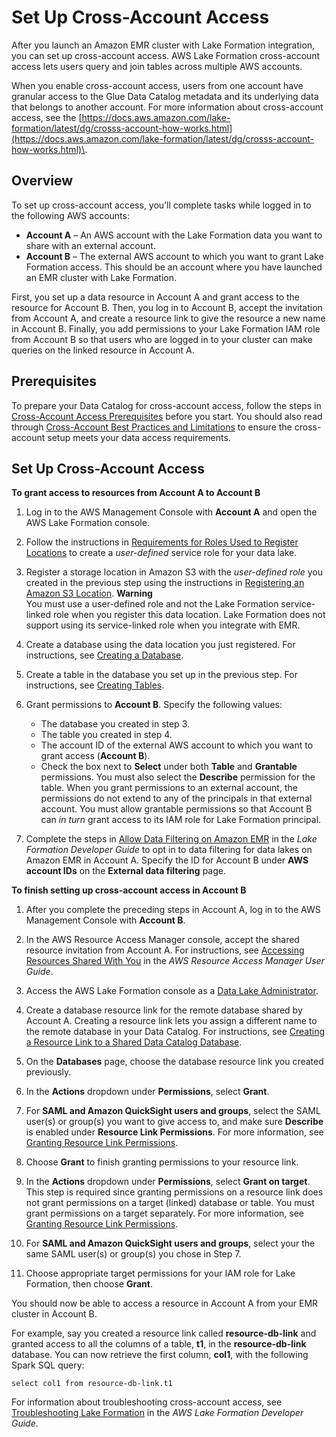 # Set Up Cross\-Account Access<a name="emr-lf-cross-account-access"></a>

After you launch an Amazon EMR cluster with Lake Formation integration, you can set up cross\-account access\. AWS Lake Formation cross\-account access lets users query and join tables across multiple AWS accounts\. 

When you enable cross\-account access, users from one account have granular access to the Glue Data Catalog metadata and its underlying data that belongs to another account\. For more information about cross\-account access, see the [https://docs.aws.amazon.com/lake-formation/latest/dg/crosss-account-how-works.html](https://docs.aws.amazon.com/lake-formation/latest/dg/crosss-account-how-works.html)\. 

## Overview<a name="emr-lf-cross-account-access-overview"></a>

To set up cross\-account access, you’ll complete tasks while logged in to the following AWS accounts:
+ **Account A** – An AWS account with the Lake Formation data you want to share with an external account\.
+ **Account B** – The external AWS account to which you want to grant Lake Formation access\. This should be an account where you have launched an EMR cluster with Lake Formation\.

First, you set up a data resource in Account A and grant access to the resource for Account B\. Then, you log in to Account B, accept the invitation from Account A, and create a resource link to give the resource a new name in Account B\. Finally, you add permissions to your Lake Formation IAM role from Account B so that users who are logged in to your cluster can make queries on the linked resource in Account A\.

## Prerequisites<a name="emr-lf-cross-account-access-prereqs"></a>

To prepare your Data Catalog for cross\-account access, follow the steps in [Cross\-Account Access Prerequisites](https://docs.aws.amazon.com/lake-formation/latest/dg/cross-account-prereqs.html) before you start\. You should also read through [Cross\-Account Best Practices and Limitations](https://docs.aws.amazon.com/lake-formation/latest/dg/cross-account-notes.html) to ensure the cross\-account setup meets your data access requirements\.

## Set Up Cross\-Account Access<a name="emr-lf-cross-account-access-steps"></a>

**To grant access to resources from Account A to Account B**

1. Log in to the AWS Management Console with **Account A** and open the AWS Lake Formation console\.

1. Follow the instructions in [Requirements for Roles Used to Register Locations](https://docs.aws.amazon.com/lake-formation/latest/dg/registration-role.html) to create a *user\-defined* service role for your data lake\. 

1. Register a storage location in Amazon S3 with the *user\-defined role* you created in the previous step using the instructions in [Registering an Amazon S3 Location](https://docs.aws.amazon.com/lake-formation/latest/dg/register-location.html)\.
**Warning**  
You must use a user\-defined role and not the Lake Formation service\-linked role when you register this data location\. Lake Formation does not support using its service\-linked role when you integrate with EMR\.

1. Create a database using the data location you just registered\. For instructions, see [Creating a Database](https://docs.aws.amazon.com/lake-formation/latest/dg/creating-database.html)\.

1. Create a table in the database you set up in the previous step\. For instructions, see [Creating Tables](https://docs.aws.amazon.com/lake-formation/latest/dg/creating-tables.html)\.

1. Grant permissions to **Account B**\. Specify the following values:
   + The database you created in step 3\.
   + The table you created in step 4\.
   + The account ID of the external AWS account to which you want to grant access \(**Account B**\)\.
   + Check the box next to **Select** under both **Table** and **Grantable** permissions\. You must also select the **Describe** permission for the table\. When you grant permissions to an external account, the permissions do not extend to any of the principals in that external account\. You must allow grantable permissions so that Account B can *in turn* grant access to its IAM role for Lake Formation principal\. 

1. Complete the steps in [Allow Data Filtering on Amazon EMR](https://docs.aws.amazon.com/lake-formation/latest/dg/getting-started-setup.html#emr-switch) in the *Lake Formation Developer Guide* to opt in to data filtering for data lakes on Amazon EMR in Account A\. Specify the ID for Account B under **AWS account IDs** on the **External data filtering** page\.

**To finish setting up cross\-account access in Account B**

1. After you complete the preceding steps in Account A, log in to the AWS Management Console with **Account B**\.

1. In the AWS Resource Access Manager console, accept the shared resource invitation from Account A\. For instructions, see [Accessing Resources Shared With You](https://docs.aws.amazon.com/ram/latest/userguide/working-with-shared.html#working-with-shared-invitation) in the *AWS Resource Access Manager User Guide*\.

1. Access the AWS Lake Formation console as a [Data Lake Administrator](https://docs.aws.amazon.com/lake-formation/latest/dg/getting-started-setup.html#create-data-lake-admin)\.

1. Create a database resource link for the remote database shared by Account A\. Creating a resource link lets you assign a different name to the remote database in your Data Catalog\. For instructions, see [Creating a Resource Link to a Shared Data Catalog Database](https://docs.aws.amazon.com/lake-formation/latest/dg/create-resource-link-database.html)\.

1. On the **Databases** page, choose the database resource link you created previously\. 

1. In the **Actions** dropdown under **Permissions**, select **Grant**\. 

1. For **SAML and Amazon QuickSight users and groups**, select the SAML user\(s\) or group\(s\) you want to give access to, and make sure **Describe** is enabled under **Resource Link Permissions**\. For more information, see [Granting Resource Link Permissions](https://docs.aws.amazon.com/lake-formation/latest/dg/granting-link-permissions.html)\.

1. Choose **Grant** to finish granting permissions to your resource link\. 

1. In the **Actions** dropdown under **Permissions**, select **Grant on target**\. This step is required since granting permissions on a resource link does not grant permissions on a target \(linked\) database or table\. You must grant permissions on a target separately\. For more information, see [Granting Resource Link Permissions](https://docs.aws.amazon.com/lake-formation/latest/dg/granting-link-permissions.html)\.

1. For **SAML and Amazon QuickSight users and groups**, select your the same SAML user\(s\) or group\(s\) you chose in Step 7\.

1. Choose appropriate target permissions for your IAM role for Lake Formation, then choose **Grant**\.

You should now be able to access a resource in Account A from your EMR cluster in Account B\.

For example, say you created a resource link called **resource\-db\-link** and granted access to all the columns of a table, **t1**, in the **resource\-db\-link** database\. You can now retrieve the first column, **col1**, with the following Spark SQL query:

```
select col1 from resource-db-link.t1
```

For information about troubleshooting cross\-account access, see [Troubleshooting Lake Formation](https://docs.aws.amazon.com/lake-formation/latest/dg/troubleshooting.html#trouble-cross-account) in the *AWS Lake Formation Developer Guide*\. 